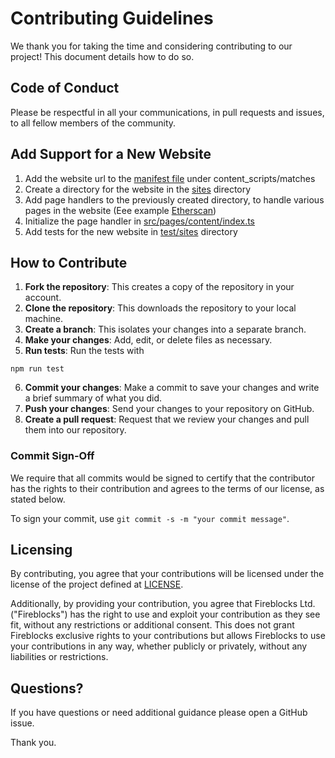 # Contributing Guidelines

We thank you for taking the time and considering contributing to our project! This document details how to do so.

## Code of Conduct

Please be respectful in all your communications, in pull requests and issues, to all fellow members of the community.

## Add Support for a New Website

1. Add the website url to the [manifest file](./public/manifest.json) under content_scripts/matches
2. Create a directory for the website in the [sites](./src/pages/content/sites/) directory
3. Add page handlers to the previously created directory, to handle various pages in the website (Eee example [Etherscan](./src/pages/content/sites/etherscan/))
4. Initialize the page handler in [src/pages/content/index.ts](./src/pages/content/index.ts)
5. Add tests for the new website in [test/sites](./test/sites/) directory

## How to Contribute

1. **Fork the repository**: This creates a copy of the repository in your account.
2. **Clone the repository**: This downloads the repository to your local machine.
3. **Create a branch**: This isolates your changes into a separate branch.
4. **Make your changes**: Add, edit, or delete files as necessary.
5. **Run tests**: Run the tests with

```
npm run test
```

6. **Commit your changes**: Make a commit to save your changes and write a brief summary of what you did.
7. **Push your changes**: Send your changes to your repository on GitHub.
8. **Create a pull request**: Request that we review your changes and pull them into our repository.

### Commit Sign-Off

We require that all commits would be signed to certify that the contributor has the rights to their contribution and agrees to the terms of our license, as stated below.

To sign your commit, use `git commit -s -m "your commit message"`.

## Licensing

By contributing, you agree that your contributions will be licensed under the license of the project defined at [LICENSE](LICENSE).

Additionally, by providing your contribution, you agree that Fireblocks Ltd. ("Fireblocks") has the right to use and exploit your contribution as they see fit, without any restrictions or additional consent. This does not grant Fireblocks exclusive rights to your contributions but allows Fireblocks to use your contributions in any way, whether publicly or privately, without any liabilities or restrictions.

## Questions?

If you have questions or need additional guidance please open a GitHub issue.

Thank you.
